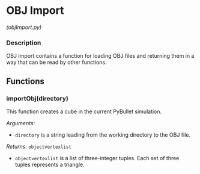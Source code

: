 # OBJ Import
_(objImport.py)_

### Description

OBJ Import contains a function for loading OBJ files and returning them in a way
that can be read by other functions.

## Functions

### importObj(directory)

This function creates a cube in the current PyBullet simulation.

*Arguments:*
- `directory` is a string leading from the working directory to the OBJ file.

*Returns:*
`objectvertexlist`

- `objectvertexlist` is a list of three-integer tuples. Each set of three tuples represents a triangle.

